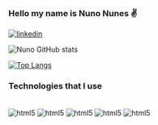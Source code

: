 ### Hello my name is Nuno Nunes ✌️


[![linkedin](https://img.shields.io/badge/LinkedIn-0077B5?style=for-the-badge&logo=linkedin&logoColor=white
)](https://www.linkedin.com/in/nuno-miguel-nunes/)

![Nuno GitHub stats](https://github-readme-stats.vercel.app/api?username=nunso478&show_icons=true&theme=dracula)

[![Top Langs](https://github-readme-stats.vercel.app/api/top-langs/?username=nunso478&layout=compact)](https://github.com/anuraghazra/github-readme-stats)


### Technologies that I use
<div style="display: inline_block"><br/>
<img align="center" alt="html5" src="https://img.shields.io/badge/HTML-239120?style=for-the-badge&logo=html5&logoColor=white" />
<img align="center" alt="html5" src="https://img.shields.io/badge/CSS-239120?&style=for-the-badge&logo=css3&logoColor=white" />
<img align="center" alt="html5" src="https://img.shields.io/badge/JavaScript-F7DF1E?style=for-the-badge&logo=javascript&logoColor=black" />
<img align="center" alt="html5" src="https://img.shields.io/badge/Node.js-43853D?style=for-the-badge&logo=node.js&logoColor=white" />
<img align="center" alt="html5" src="https://img.shields.io/badge/Vue.js-35495E?style=for-the-badge&logo=vue.js&logoColor=4FC08D" />
</div>
